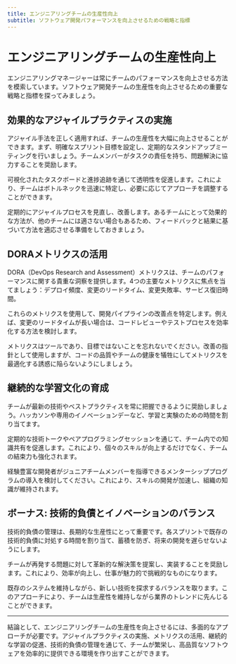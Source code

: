 ```yaml
---
title: エンジニアリングチームの生産性向上
subtitle: ソフトウェア開発パフォーマンスを向上させるための戦略と指標
---
```


# エンジニアリングチームの生産性向上

エンジニアリングマネージャーは常にチームのパフォーマンスを向上させる方法を模索しています。ソフトウェア開発チームの生産性を向上させるための重要な戦略と指標を探ってみましょう。

## 効果的なアジャイルプラクティスの実施

アジャイル手法を正しく適用すれば、チームの生産性を大幅に向上させることができます。まず、明確なスプリント目標を設定し、定期的なスタンドアップミーティングを行いましょう。チームメンバーがタスクの責任を持ち、問題解決に協力することを奨励します。

可視化されたタスクボードと進捗追跡を通じて透明性を促進します。これにより、チームはボトルネックを迅速に特定し、必要に応じてアプローチを調整することができます。

定期的にアジャイルプロセスを見直し、改善します。あるチームにとって効果的な方法が、他のチームには適さない場合もあるため、フィードバックと結果に基づいて方法を適応させる準備をしておきましょう。

## DORAメトリクスの活用

DORA（DevOps Research and Assessment）メトリクスは、チームのパフォーマンスに関する貴重な洞察を提供します。4つの主要なメトリクスに焦点を当てましょう：デプロイ頻度、変更のリードタイム、変更失敗率、サービス復旧時間。

これらのメトリクスを使用して、開発パイプラインの改善点を特定します。例えば、変更のリードタイムが長い場合は、コードレビューやテストプロセスを効率化する方法を検討します。

メトリクスはツールであり、目標ではないことを忘れないでください。改善の指針として使用しますが、コードの品質やチームの健康を犠牲にしてメトリクスを最適化する誘惑に陥らないようにしましょう。

## 継続的な学習文化の育成

チームが最新の技術やベストプラクティスを常に把握できるように奨励しましょう。ハッカソンや専用のイノベーションデーなど、学習と実験のための時間を割り当てます。

定期的な技術トークやペアプログラミングセッションを通じて、チーム内での知識共有を促進します。これにより、個々のスキルが向上するだけでなく、チームの結束力も強化されます。

経験豊富な開発者がジュニアチームメンバーを指導できるメンターシッププログラムの導入を検討してください。これにより、スキルの開発が加速し、組織の知識が維持されます。

## ボーナス: 技術的負債とイノベーションのバランス

技術的負債の管理は、長期的な生産性にとって重要です。各スプリントで既存の技術的負債に対処する時間を割り当て、蓄積を防ぎ、将来の開発を遅らせないようにします。

チームが再発する問題に対して革新的な解決策を提案し、実装することを奨励します。これにより、効率が向上し、仕事が魅力的で挑戦的なものになります。

既存のシステムを維持しながら、新しい技術を探求するバランスを取ります。このアプローチにより、チームは生産性を維持しながら業界のトレンドに先んじることができます。

---
結論として、エンジニアリングチームの生産性を向上させるには、多面的なアプローチが必要です。アジャイルプラクティスの実施、メトリクスの活用、継続的な学習の促進、技術的負債の管理を通じて、チームが繁栄し、高品質なソフトウェアを効率的に提供できる環境を作り出すことができます。
